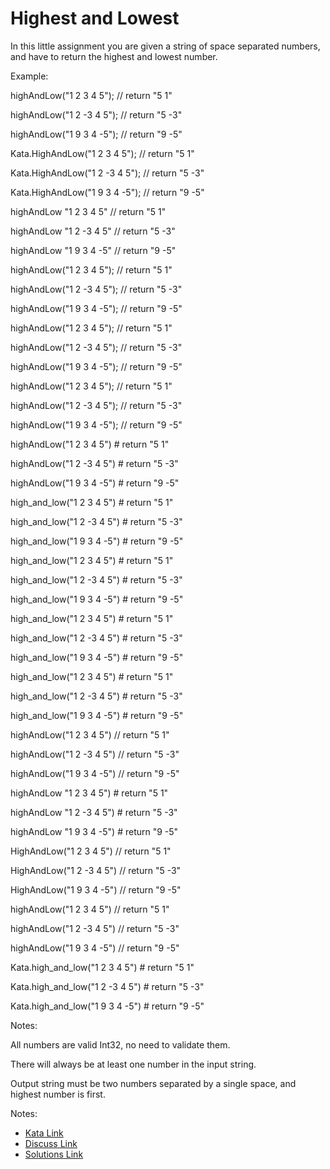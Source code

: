 # Highest and Lowest

In this little assignment you are given a string of space separated numbers, and have to return the highest and lowest number.

Example:

highAndLow("1 2 3 4 5");  // return "5 1"

highAndLow("1 2 -3 4 5"); // return "5 -3"

highAndLow("1 9 3 4 -5"); // return "9 -5"



Kata.HighAndLow("1 2 3 4 5");  // return "5 1"

Kata.HighAndLow("1 2 -3 4 5"); // return "5 -3"

Kata.HighAndLow("1 9 3 4 -5"); // return "9 -5"



highAndLow "1 2 3 4 5"  // return "5 1"

highAndLow "1 2 -3 4 5" // return "5 -3"

highAndLow "1 9 3 4 -5" // return "9 -5"



highAndLow("1 2 3 4 5");  // return "5 1"

highAndLow("1 2 -3 4 5"); // return "5 -3"

highAndLow("1 9 3 4 -5"); // return "9 -5"



highAndLow("1 2 3 4 5");  // return "5 1"

highAndLow("1 2 -3 4 5"); // return "5 -3"

highAndLow("1 9 3 4 -5"); // return "9 -5"



highAndLow("1 2 3 4 5");  // return "5 1"

highAndLow("1 2 -3 4 5"); // return "5 -3"

highAndLow("1 9 3 4 -5"); // return "9 -5"



highAndLow("1 2 3 4 5")  # return "5 1"

highAndLow("1 2 -3 4 5") # return "5 -3"

highAndLow("1 9 3 4 -5") # return "9 -5"



high_and_low("1 2 3 4 5")  # return "5 1"

high_and_low("1 2 -3 4 5") # return "5 -3"

high_and_low("1 9 3 4 -5") # return "9 -5"



high_and_low("1 2 3 4 5")  # return "5 1"

high_and_low("1 2 -3 4 5") # return "5 -3"

high_and_low("1 9 3 4 -5") # return "9 -5"



high_and_low("1 2 3 4 5")  # return "5 1"

high_and_low("1 2 -3 4 5") # return "5 -3"

high_and_low("1 9 3 4 -5") # return "9 -5"



high_and_low("1 2 3 4 5")  # return "5 1"

high_and_low("1 2 -3 4 5") # return "5 -3"

high_and_low("1 9 3 4 -5") # return "9 -5"



highAndLow("1 2 3 4 5")  // return "5 1"

highAndLow("1 2 -3 4 5") // return "5 -3"

highAndLow("1 9 3 4 -5") // return "9 -5"



highAndLow "1 2 3 4 5")  # return "5 1"

highAndLow "1 2 -3 4 5") # return "5 -3"

highAndLow "1 9 3 4 -5") # return "9 -5"



HighAndLow("1 2 3 4 5")  // return "5 1"

HighAndLow("1 2 -3 4 5") // return "5 -3"

HighAndLow("1 9 3 4 -5") // return "9 -5"



highAndLow("1 2 3 4 5")  // return "5 1"

highAndLow("1 2 -3 4 5") // return "5 -3"

highAndLow("1 9 3 4 -5") // return "9 -5"



Kata.high_and_low("1 2 3 4 5")  # return "5 1"

Kata.high_and_low("1 2 -3 4 5") # return "5 -3"

Kata.high_and_low("1 9 3 4 -5") # return "9 -5"



Notes:



All numbers are valid Int32, no need to validate them.

There will always be at least one number in the input string.

Output string must be two numbers separated by a single space, and highest number is first.

Notes:

- [Kata Link](https://www.codewars.com/kata/554b4ac871d6813a03000035)
- [Discuss Link](https://www.codewars.com/kata/554b4ac871d6813a03000035/discuss)
- [Solutions Link](https://www.codewars.com/kata/554b4ac871d6813a03000035/solutions)
